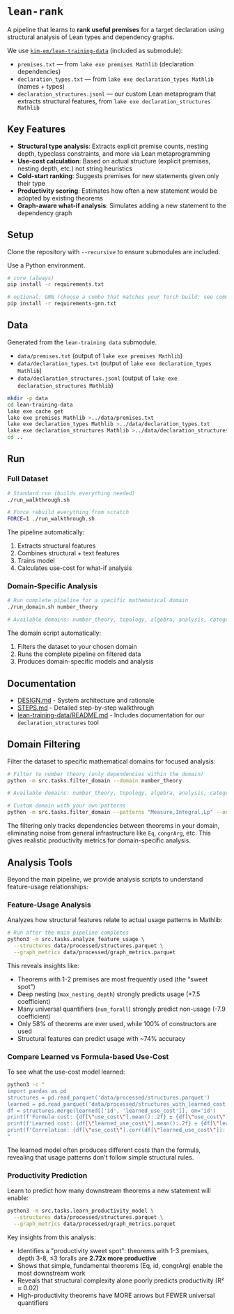 # `lean-rank`

A pipeline that learns to **rank useful premises** for a target declaration using structural analysis of Lean types and dependency graphs.

We use [`kim-em/lean-training-data`](https://github.com/kim-em/lean-training-data) (included as submodule):
- `premises.txt` — from `lake exe premises Mathlib` (declaration dependencies)
- `declaration_types.txt` — from `lake exe declaration_types Mathlib` (names + types)
- `declaration_structures.jsonl` — our custom Lean metaprogram that extracts structural features, from `lake exe declaration_structures Mathlib`

## Key Features

- **Structural type analysis**: Extracts explicit premise counts, nesting depth, typeclass constraints, and more via Lean metaprogramming
- **Use-cost calculation**: Based on actual structure (explicit premises, nesting depth, etc.) not string heuristics
- **Cold-start ranking**: Suggests premises for new statements given only their type
- **Productivity scoring**: Estimates how often a new statement would be adopted by existing theorems
- **Graph-aware what-if analysis**: Simulates adding a new statement to the dependency graph

## Setup

Clone the repository with `--recursive` to ensure submodules are included.

Use a Python environment.
```bash
# core (always)
pip install -r requirements.txt

# optional: GNN (choose a combo that matches your Torch build; see comments inside)
pip install -r requirements-gnn.txt
```

## Data

Generated from the `lean-training data` submodule.

- `data/premises.txt` (output of `lake exe premises Mathlib`)
- `data/declaration_types.txt` (output of `lake exe declaration_types Mathlib`)
- `data/declaration_structures.jsonl` (output of `lake exe declaration_structures Mathlib`)

```bash
mkdir -p data
cd lean-training-data
lake exe cache get
lake exe premises Mathlib >../data/premises.txt
lake exe declaration_types Mathlib >../data/declaration_types.txt
lake exe declaration_structures Mathlib >../data/declaration_structures.jsonl
cd ..
```

## Run

### Full Dataset

```bash
# Standard run (builds everything needed)
./run_walkthrough.sh

# Force rebuild everything from scratch
FORCE=1 ./run_walkthrough.sh
```

The pipeline automatically:
1. Extracts structural features
2. Combines structural + text features
3. Trains model
4. Calculates use-cost for what-if analysis

### Domain-Specific Analysis

```bash
# Run complete pipeline for a specific mathematical domain
./run_domain.sh number_theory

# Available domains: number_theory, topology, algebra, analysis, category_theory, order
```

The domain script automatically:
1. Filters the dataset to your chosen domain
2. Runs the complete pipeline on filtered data
3. Produces domain-specific models and analysis

## Documentation

- [DESIGN.md](DESIGN.md) - System architecture and rationale
- [STEPS.md](STEPS.md) - Detailed step-by-step walkthrough
- [lean-training-data/README.md](lean-training-data/README.md#declaration_structures) - Includes documentation for our `declaration_structures` tool

## Domain Filtering

Filter the dataset to specific mathematical domains for focused analysis:

```bash
# Filter to number theory (only dependencies within the domain)
python -m src.tasks.filter_domain --domain number_theory

# Available domains: number_theory, topology, algebra, analysis, category_theory, order

# Custom domain with your own patterns
python -m src.tasks.filter_domain --patterns "Measure,Integral,Lp" --output data/measure_theory
```

The filtering only tracks dependencies between theorems in your domain, eliminating noise from general infrastructure like `Eq`, `congrArg`, etc. This gives realistic productivity metrics for domain-specific analysis.

## Analysis Tools

Beyond the main pipeline, we provide analysis scripts to understand feature-usage relationships:

### Feature-Usage Analysis

Analyzes how structural features relate to actual usage patterns in Mathlib:

```bash
# Run after the main pipeline completes
python3 -m src.tasks.analyze_feature_usage \
  --structures data/processed/structures.parquet \
  --graph_metrics data/processed/graph_metrics.parquet
```

This reveals insights like:
- Theorems with 1-2 premises are most frequently used (the "sweet spot")
- Deep nesting (`max_nesting_depth`) strongly predicts usage (+7.5 coefficient)
- Many universal quantifiers (`num_forall`) strongly predict non-usage (-7.9 coefficient)
- Only 58% of theorems are ever used, while 100% of constructors are used
- Structural features can predict usage with ~74% accuracy

### Compare Learned vs Formula-based Use-Cost

To see what the use-cost model learned:

```bash
python3 -c "
import pandas as pd
structures = pd.read_parquet('data/processed/structures.parquet')
learned = pd.read_parquet('data/processed/structures_with_learned_cost.parquet')
df = structures.merge(learned[['id', 'learned_use_cost']], on='id')
print(f'Formula cost: {df[\"use_cost\"].mean():.2f} ± {df[\"use_cost\"].std():.2f}')
print(f'Learned cost: {df[\"learned_use_cost\"].mean():.2f} ± {df[\"learned_use_cost\"].std():.2f}')
print(f'Correlation: {df[\"use_cost\"].corr(df[\"learned_use_cost\"]):.2f}')
"
```

The learned model often produces different costs than the formula, revealing that usage patterns don't follow simple structural rules.

### Productivity Prediction

Learn to predict how many downstream theorems a new statement will enable:

```bash
python3 -m src.tasks.learn_productivity_model \
  --structures data/processed/structures.parquet \
  --graph_metrics data/processed/graph_metrics.parquet
```

Key insights from this analysis:
- Identifies a "productivity sweet spot": theorems with 1-3 premises, depth 3-8, ≤3 foralls are **2.72x more productive**
- Shows that simple, fundamental theorems (Eq, id, congrArg) enable the most downstream work
- Reveals that structural complexity alone poorly predicts productivity (R² ≈ 0.02)
- High-productivity theorems have MORE arrows but FEWER universal quantifiers


